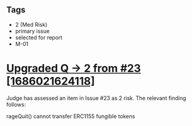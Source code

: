 ## Tags

- 2 (Med Risk)
- primary issue
- selected for report
- M-01

# [Upgraded Q -> 2 from #23 [1686021624118]](https://github.com/code-423n4/2023-05-party-findings/issues/43) 

Judge has assessed an item in Issue #23 as 2 risk. The relevant finding follows:

 rageQuit() cannot transfer ERC1155 fungible tokens